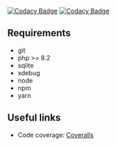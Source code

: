 [![Codacy Badge](https://app.codacy.com/project/badge/Grade/b331de0c17654f808ff7ee4cb7957ff2)](https://app.codacy.com/gh/AkhilleusCorp/akhilleus-v2/dashboard?utm_source=gh&utm_medium=referral&utm_content=&utm_campaign=Badge_grade)
[![Codacy Badge](https://app.codacy.com/project/badge/Coverage/b331de0c17654f808ff7ee4cb7957ff2)](https://app.codacy.com/gh/AkhilleusCorp/akhilleus-v2/dashboard?utm_source=gh&utm_medium=referral&utm_content=&utm_campaign=Badge_coverage)

## Requirements
 * git
 * php >= 8.2
 * sqlite
 * xdebug
 * node
 * npm
 * yarn


## Useful links
 * Code coverage: [Coveralls](https://coveralls.io/github/AkhilleusCorp/akhilleus-v2)
